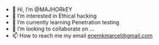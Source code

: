 - 👋 Hi, I’m @MAJHORkEY
- 👀 I’m interested in Ethical hacking
- 🌱 I’m currently learning Penetration testing
- 💞️ I’m looking to collaborate on ...
- 📫 How to reach me my email enemkmarcel@gmail.com

<!---
MAJHORkEY/MAJHORkEY is a ✨ special ✨ repository because its `README.md` (this file) appears on your GitHub profile.
You can click the Preview link to take a look at your changes.
--->
